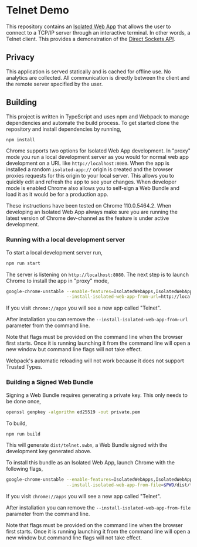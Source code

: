 # Telnet Demo

This repository contains an
[Isolated Web App](https://github.com/WICG/isolated-web-apps/blob/main/README.md)
that allows the user to connect to a TCP/IP server through an interactive
terminal. In other words, a Telnet client. This provides a demonstration of
the [Direct Sockets API].

## Privacy

This application is served statically and is cached for offline use. No
analytics are collected. All communication is directly between the client and
the remote server specified by the user.

## Building

This project is written in TypeScript and uses npm and Webpack to manage
dependencies and automate the build process. To get started clone the
repository and install dependencies by running,

```sh
npm install
```

Chrome supports two options for Isolated Web App development. In "proxy" mode
you run a local development server as you would for normal web app development
on a URL like `http://localhost:8080`. When the app is installed a random
`isolated-app://` origin is created and the browser proxies requests for this
origin to your local server. This allows you to quickly edit and refresh the
app to see your changes. When developer mode is enabled Chrome also allows you
to self-sign a Web Bundle and load it as it would be for a production app.

These instructions have been tested on Chrome 110.0.5464.2. When developing an
Isolated Web App always make sure you are running the latest version of Chrome
dev-channel as the feature is under active development.

### Running with a local development server

To start a local development server run,

```sh
npm run start
```

The server is listening on `http://localhost:8080`. The next step is to launch
Chrome to install the app in "proxy" mode,

```sh
google-chrome-unstable --enable-features=IsolatedWebApps,IsolatedWebAppDevMode \
                       --install-isolated-web-app-from-url=http://localhost:8080
```

If you visit `chrome://apps` you will see a new app called "Telnet".

After installation you can remove the `--install-isolated-web-app-from-url`
parameter from the command line.

Note that flags must be provided on the command line when the browser first
starts. Once it is running launching it from the command line will open a new
window but command line flags will not take effect.

Webpack's automatic reloading will not work because it does not support Trusted
Types.

### Building a Signed Web Bundle

Signing a Web Bundle requires generating a private key. This only needs to be
done once,

```sh
openssl genpkey -algorithm ed25519 -out private.pem
```

To build,

```sh
npm run build
```

This will generate `dist/telnet.swbn`, a Web Bundle signed with the development
key generated above.

To install this bundle as an Isolated Web App, launch Chrome with the following
flags,

```sh
google-chrome-unstable --enable-features=IsolatedWebApps,IsolatedWebAppDevMode \
                       --install-isolated-web-app-from-file=$PWD/dist/telnet.swbn
```

If you visit `chrome://apps` you will see a new app called "Telnet".

After installation you can remove the `--install-isolated-web-app-from-file`
parameter from the command line.

Note that flags must be provided on the command line when the browser first
starts. Once it is running launching it from the command line will open a new
window but command line flags will not take effect.

[Direct Sockets API]: https://wicg.github.io/direct-sockets/

